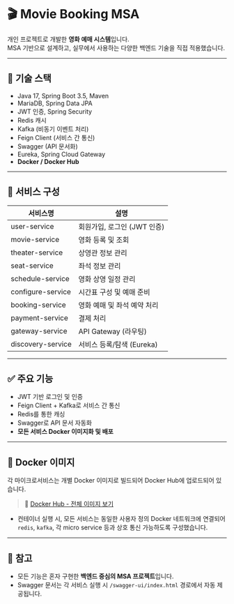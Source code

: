 # 🎬 Movie Booking MSA

개인 프로젝트로 개발한 **영화 예매 시스템**입니다.  
MSA 기반으로 설계하고, 실무에서 사용하는 다양한 백엔드 기술을 직접 적용했습니다.

---

## 🔧 기술 스택

- Java 17, Spring Boot 3.5, Maven
- MariaDB, Spring Data JPA
- JWT 인증, Spring Security
- Redis 캐시
- Kafka (비동기 이벤트 처리)
- Feign Client (서비스 간 통신)
- Swagger (API 문서화)
- Eureka, Spring Cloud Gateway
- **Docker / Docker Hub**

---

## 🧱 서비스 구성

| 서비스명           | 설명                               |
|--------------------|------------------------------------|
| user-service       | 회원가입, 로그인 (JWT 인증)         |
| movie-service      | 영화 등록 및 조회                  |
| theater-service    | 상영관 정보 관리                   |
| seat-service       | 좌석 정보 관리                     |
| schedule-service   | 영화 상영 일정 관리                |
| configure-service  | 시간표 구성 및 예매 준비           |
| booking-service    | 영화 예매 및 좌석 예약 처리        |
| payment-service    | 결제 처리                          |
| gateway-service    | API Gateway (라우팅)               |
| discovery-service  | 서비스 등록/탐색 (Eureka)          |

---

## ✅ 주요 기능

- JWT 기반 로그인 및 인증
- Feign Client + Kafka로 서비스 간 통신
- Redis를 통한 캐싱
- Swagger로 API 문서 자동화
- **모든 서비스 Docker 이미지화 및 배포**

---

## 🐳 Docker 이미지

각 마이크로서비스는 개별 Docker 이미지로 빌드되어 Docker Hub에 업로드되어 있습니다.

> 🔗 [Docker Hub - 전체 이미지 보기](https://hub.docker.com/repositories/brian1103?search=movie)

- 컨테이너 실행 시, 모든 서비스는 동일한 사용자 정의 Docker 네트워크에 연결되어  
  `redis`, `kafka`, 각 micro service 등과 상호 통신 가능하도록 구성했습니다.

---

## 📌 참고

- 모든 기능은 혼자 구현한 **백엔드 중심의 MSA 프로젝트**입니다.
- Swagger 문서는 각 서비스 실행 시 `/swagger-ui/index.html` 경로에서 자동 제공됩니다.
